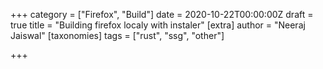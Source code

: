 +++
category = ["Firefox", "Build"]
date = 2020-10-22T00:00:00Z
draft = true
title = "Building firefox localy with instaler"
[extra]
author = "Neeraj Jaiswal"
[taxonomies]
tags = ["rust", "ssg", "other"]

+++
